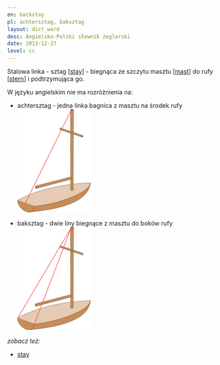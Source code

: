 ```yaml
---
en: backstay 
pl: achtersztag, baksztag
layout: dict_word
desc: Angielsko-Polski słownik żeglarski
date: 2013-12-27
level: cc
---
```


Stalowa linka - sztag [[stay](/dict/yacht-parts/rigging/stay.html)] - biegnąca ze szczytu masztu [[mast](/dict/yacht-parts/deck/mast.html)] 
do rufy [[stern](/dict/yacht-parts/hull/stern.html)] i podtrzymująca go.

W języku angielskim nie ma rozróżnienia na:

* achtersztag - jedna linka bagnica z masztu na środek rufy
![backstay](/img/dict/backstay.png)

* baksztag - dwie liny biegnące z masztu do boków rufy
![running backstay](/img/dict/running_backstay.png)


*zobacz też:*

* [stay](/dict/yacht-parts/rigging/stay.html)
